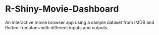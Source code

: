 # R-Shiny-Movie-Dashboard
An interactive movie browser app using a sample dataset from IMDB and Rotten Tomatoes with different inputs and outputs.
